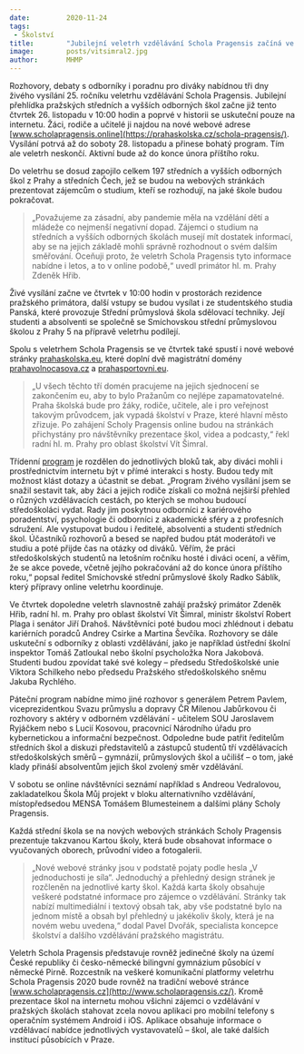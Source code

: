 ```yaml
---
date:         2020-11-24
tags:         
 - Školství
title:        "Jubilejní veletrh vzdělávání Schola Pragensis začíná ve čtvrtek. Startuje i nový web Praha Školská"
image: 	      posts/vitsimral2.jpg
author:       MHMP
---
```


Rozhovory, debaty s odborníky i poradnu pro diváky nabídnou tři dny živého vysílání 25. ročníku veletrhu vzdělávání Schola Pragensis. Jubilejní přehlídka pražských středních a vyšších odborných škol začne již tento čtvrtek 26. listopadu v 10:00 hodin a poprvé v historii se uskuteční pouze na internetu. Žáci, rodiče a učitelé ji najdou na nové webové adrese [www.scholapragensis.online](https://prahaskolska.cz/schola-pragensis/). Vysílání potrvá až do soboty 28. listopadu a přinese bohatý program. Tím ale veletrh neskončí. Aktivní bude až do konce února příštího roku.

Do veletrhu se dosud zapojilo celkem 197 středních a vyšších odborných škol z Prahy a středních Čech, jež se budou na webových stránkách prezentovat zájemcům o studium, kteří se rozhodují, na jaké škole budou pokračovat. 

> „Považujeme za zásadní, aby pandemie měla na vzdělání dětí a mládeže co nejmenší negativní dopad. Zájemci o studium na středních a vyšších odborných školách musejí mít dostatek informací, aby se na jejich základě mohli správně rozhodnout o svém dalším směřování. Oceňuji proto, že veletrh Schola Pragensis tyto informace nabídne i letos, a to v online podobě,“ uvedl primátor hl. m. Prahy Zdeněk Hřib. 

Živé vysílání začne ve čtvrtek v 10:00 hodin v prostorách rezidence pražského primátora, další vstupy se budou vysílat i ze studentského studia Panská, které provozuje Střední průmyslová škola sdělovací techniky. Její studenti a absolventi se společně se Smíchovskou střední průmyslovou školou z Prahy 5 na přípravě veletrhu podílejí.

Spolu s veletrhem Schola Pragensis se ve čtvrtek také spustí i nové webové stránky [prahaskolska.eu](https://prahaskolska.cz/), které doplní dvě magistrátní domény [prahavolnocasova.cz](https://prahavolnocasova.cz/) a [prahasportovni.eu](https://prahasportovni.eu/). 

> „U všech těchto tří domén pracujeme na jejich sjednocení se zakončením eu, aby to bylo Pražanům co nejlépe zapamatovatelné. Praha školská bude pro žáky, rodiče, učitele, ale i pro veřejnost takovým průvodcem, jak vypadá školství v Praze, které hlavní město zřizuje. Po zahájení Scholy Pragensis online budou na stránkách přichystány pro návštěvníky prezentace škol, videa a podcasty,“ řekl radní hl. m. Prahy pro oblast školství Vít Šimral.

Třídenní [program](https://scholapragensis.prahaskolska.cz/program.pdf) je rozdělen do jednotlivých bloků tak, aby diváci mohli i prostřednictvím internetu být v přímé interakci s hosty. Budou tedy mít možnost klást dotazy a účastnit se debat. „Program živého vysílání jsem se snažil sestavit tak, aby žáci a jejich rodiče získali co možná nejširší přehled o různých vzdělávacích cestách, po kterých se mohou budoucí středoškoláci vydat. Rady jim poskytnou odborníci z kariérového poradentství, psychologie či odborníci z akademické sféry a z profesních sdružení. Ale vystupovat budou i ředitelé, absolventi a studenti středních škol. Účastníků rozhovorů a besed se napřed budou ptát moderátoři ve studiu a poté přijde čas na otázky od diváků. Věřím, že práci středoškolských studentů na letošním ročníku hosté i diváci ocení, a věřím, že se akce povede, včetně jejího pokračování až do konce února příštího roku,“ popsal ředitel Smíchovské střední průmyslové školy Radko Sáblík, který přípravy online veletrhu koordinuje.

Ve čtvrtek dopoledne veletrh slavnostně zahájí pražský primátor Zdeněk Hřib, radní hl. m. Prahy pro oblast školství Vít Šimral, ministr školství Robert Plaga i senátor Jiří Drahoš. Návštěvníci poté budou moci zhlédnout i debatu kariérních poradců Andrey Csirke a Martina Ševčíka. Rozhovory se dále uskuteční s odborníky z oblasti vzdělávání, jako je například ústřední školní inspektor Tomáš Zatloukal nebo školní psycholožka Nora Jakobová. Studenti budou zpovídat také své kolegy – předsedu Středoškolské unie Viktora Schilkeho nebo předsedu Pražského středoškolského sněmu Jakuba Rychlého.

Páteční program nabídne mimo jiné rozhovor s generálem Petrem Pavlem, viceprezidentkou Svazu průmyslu a dopravy ČR Milenou Jabůrkovou či rozhovory s aktéry v odborném vzdělávání - učitelem SOU Jaroslavem Ryjáčkem nebo s Lucií Kosovou, pracovnicí Národního úřadu pro kybernetickou a informační bezpečnost. Odpoledne bude patřit ředitelům středních škol a diskuzi představitelů a zástupců studentů tří vzdělávacích středoškolských směrů – gymnázií, průmyslových škol a učilišť – o tom, jaké klady přináší absolventům jejich škol zvolený směr vzdělávání.

V sobotu se online návštěvníci seznámí například s Andreou Vedralovou, zakladatelkou Škola Můj projekt v bloku alternativního vzdělávání, místopředsedou MENSA Tomášem Blumesteinem a dalšími plány Scholy Pragensis.

Každá střední škola se na nových webových stránkách Scholy Pragensis prezentuje takzvanou Kartou školy, která bude obsahovat informace o vyučovaných oborech, průvodní video a fotogalerii. 

> „Nové webové stránky jsou v podstatě pojaty podle hesla „V jednoduchosti je síla“. Jednoduchý a přehledný design stránek je rozčleněn na jednotlivé karty škol. Každá karta školy obsahuje veškeré podstatné informace pro zájemce o vzdělávání. Stránky tak nabízí multimediální i textový obsah tak, aby vše podstatné bylo na jednom místě a obsah byl přehledný u jakékoliv školy, která je na novém webu uvedena,“ dodal Pavel Dvořák, specialista koncepce školství a dalšího vzdělávání pražského magistrátu.

Veletrh Schola Pragensis představuje rovněž jedinečné školy na území České republiky či česko-německé bilingvní gymnázium působící v německé Pirně. Rozcestník na veškeré komunikační platformy veletrhu Schola Pragensis 2020 bude rovněž na tradiční webové stránce [www.scholapragensis.cz](http://www.scholapragensis.cz/). Kromě prezentace škol na internetu mohou všichni zájemci o vzdělávání v pražských školách stahovat zcela novou aplikaci pro mobilní telefony s operačním systémem Android i iOS. Aplikace obsahuje informace o vzdělávací nabídce jednotlivých vystavovatelů – škol, ale také dalších institucí působících v Praze.
